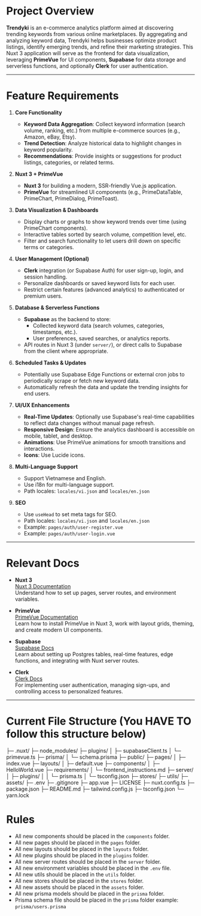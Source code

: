# Project Overview
**Trendyki** is an e-commerce analytics platform aimed at discovering trending keywords from various online marketplaces. By aggregating and analyzing keyword data, Trendyki helps businesses optimize product listings, identify emerging trends, and refine their marketing strategies. This Nuxt 3 application will serve as the frontend for data visualization, leveraging **PrimeVue** for UI components, **Supabase** for data storage and serverless functions, and optionally **Clerk** for user authentication.

---

# Feature Requirements

1. **Core Functionality**  
   - **Keyword Data Aggregation**: Collect keyword information (search volume, ranking, etc.) from multiple e-commerce sources (e.g., Amazon, eBay, Etsy).  
   - **Trend Detection**: Analyze historical data to highlight changes in keyword popularity.  
   - **Recommendations**: Provide insights or suggestions for product listings, categories, or related terms.

2. **Nuxt 3 + PrimeVue**  
   - **Nuxt 3** for building a modern, SSR-friendly Vue.js application.  
   - **PrimeVue** for streamlined UI components (e.g., PrimeDataTable, PrimeChart, PrimeDialog, PrimeToast).

3. **Data Visualization & Dashboards**  
   - Display charts or graphs to show keyword trends over time (using PrimeChart components).  
   - Interactive tables sorted by search volume, competition level, etc.  
   - Filter and search functionality to let users drill down on specific terms or categories.

4. **User Management (Optional)**  
   - **Clerk** integration (or Supabase Auth) for user sign-up, login, and session handling.  
   - Personalize dashboards or saved keyword lists for each user.  
   - Restrict certain features (advanced analytics) to authenticated or premium users.

5. **Database & Serverless Functions**  
   - **Supabase** as the backend to store:
     - Collected keyword data (search volumes, categories, timestamps, etc.).  
     - User preferences, saved searches, or analytics reports.  
   - API routes in Nuxt 3 (under `server/`), or direct calls to Supabase from the client where appropriate.

6. **Scheduled Tasks & Updates**  
   - Potentially use Supabase Edge Functions or external cron jobs to periodically scrape or fetch new keyword data.  
   - Automatically refresh the data and update the trending insights for end users.

7. **UI/UX Enhancements**  
   - **Real-Time Updates**: Optionally use Supabase's real-time capabilities to reflect data changes without manual page refresh.  
   - **Responsive Design**: Ensure the analytics dashboard is accessible on mobile, tablet, and desktop.  
   - **Animations**: Use PrimeVue animations for smooth transitions and interactions.
   - **Icons**: Use Lucide icons.
8. **Multi-Language Support**
   - Support Vietnamese and English.
   - Use i18n for multi-language support.
   - Path locales: `locales/vi.json` and `locales/en.json`
9. **SEO**
   - Use `useHead` to set meta tags for SEO.
   - Path locales: `locales/vi.json` and `locales/en.json`
   - Example: `pages/auth/user-register.vue`
   - Example: `pages/auth/user-login.vue`
---

# Relevant Docs

- **Nuxt 3**  
  [Nuxt 3 Documentation](https://nuxt.com/docs/getting-started/introduction)  
  Understand how to set up pages, server routes, and environment variables.

- **PrimeVue**  
  [PrimeVue Documentation](https://primevue.org/introduction)  
  Learn how to install PrimeVue in Nuxt 3, work with layout grids, theming, and create modern UI components.

- **Supabase**  
  [Supabase Docs](https://supabase.com/docs)  
  Learn about setting up Postgres tables, real-time features, edge functions, and integrating with Nuxt server routes.

- **Clerk**  
  [Clerk Docs](https://clerk.com/docs)  
  For implementing user authentication, managing sign-ups, and controlling access to personalized features.

---

# Current File Structure  (You HAVE TO follow this structure below)
├─ .nuxt/
├─ node_modules/
├─ plugins/
│  ├─ supabaseClient.ts
│  └─ primevue.ts
├─ prisma/
│  └─ schema.prisma
├─ public/
├─ pages/
│  ├─ index.vue
├─ layouts/
│  ├─ default.vue
├─ components/
│  ├─ HelloWorld.vue
├─ requirements/
│  └─ frontend_instructions.md
├─ server/
│  ├─ plugins/
│  │  └─ prisma.ts
│  └─ tsconfig.json
├─ stores/
├─ utils/
├─ assets/
├─ .env
├─ .gitignore
├─ app.vue
├─ LICENSE
├─ nuxt.config.ts
├─ package.json
├─ README.md
├─ tailwind.config.js
├─ tsconfig.json
└─ yarn.lock

# Rules
- All new components should be placed in the `components` folder.
- All new pages should be placed in the `pages` folder.
- All new layouts should be placed in the `layouts` folder.
- All new plugins should be placed in the `plugins` folder.
- All new server routes should be placed in the `server` folder.
- All new environment variables should be placed in the `.env` file.
- All new utils should be placed in the `utils` folder.
- All new stores should be placed in the `stores` folder.
- All new assets should be placed in the `assets` folder.
- All new prisma models should be placed in the `prisma` folder.
- Prisma schema file should be placed in the `prisma` folder example: `prisma/users.prisma`